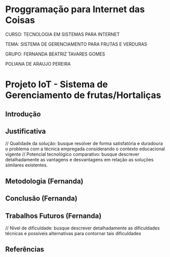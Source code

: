 # Proggramação para Internet das Coisas

CURSO: TECNOLOGIA EM SISTEMAS PARA INTERNET

TEMA: SISTEMA DE GERENCIAMENTO PARA FRUTAS E VERDURAS

GRUPO: 
 FERNANDA BEATRIZ TAVARES GOMES

 POLIANA DE ARAUJO PEREIRA

# Projeto IoT - Sistema de Gerenciamento de frutas/Hortaliças
## Introdução

## Justificativa 
// Qualidade da solução: busque resolver de forma satisfatória e duradoura o problema com a técnica empregada considerando o contexto educacional vigente
// Potencial tecnológico comparativo: busque descrever detalhadamente as vantagens e desvantagens em relação as soluções similares existentes.
## Metodologia (Fernanda)

## Conclusão (Fernanda)

## Trabalhos Futuros (Fernanda)
// Nível de dificuldade: busque descrever detalhadamente as dificuldades técnicas e possíveis alternativas para contornar tais dificuldades 
## Referências


